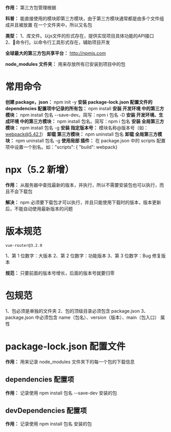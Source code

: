 **作用：** 第三方包管理根据

**科普：** 能直接使用的模块即第三方模块，由于第三方模块通常都是由多个文件组成并且被放置 在一个文件夹中，所以又名包

**类型：**
  1、库文件。以js文件的形式存在，提供实现项目具体功能的API接口
  2、命令行。以命令行工具形式存在，辅助项目开发

**全球最大的第三方包共享平台：** http://npmjs.com

**node_modules 文件夹：** 用来存放所有已安装到项目中的包

# 常用命令
  **创建 package，json：** npm init -y
  **安装 package-lock.json 配置文件的 dependencies 配置项中记录的所有包：** npm install
  **安装 开发环境 中的第三方模块：** npm install 包名 --save-dev。简写：npm i 包名 -D
  **安装 开发环境、生成环境 中的第三方模块：** npm install 包名。简写：npm i 包名
  **安装 全局第三方模块：** npm install 包名 -g
  **安装 指定版本号：** 模块名称@版本号（如：webpack@5.42.1）
  **卸载 第三方模块：** npm uninstall 包名
  **卸载 全局第三方模块：** npm uninstall 包名 -g
  **使用局部 插件：** 在 package.json 中的 scripts 配置项中设置一个别名。如："scripts": { "build": webpack}

# npx（5.2 新增）
  **作用：** 从服务器中查找最新的版本，并执行，所以不需要安装包也可以执行，而且不会下载包

  **解决：** npm 必须要下载包才可以执行，并且只能使用下载时的版本，版本更新后，不能自动使用最新版本的问题

# 版本规范
  `vue-router@3.2.0`
  
  1、第 1 位数字：大版本
  2、第 2 位数字：功能版本
  3、第 3 位数字：Bug 修复版本

  **规范：** 只要前面的版本号增长，后面的版本号就要归零

# 包规范
  1、包必须是单独的文件夹
  2、包的顶级目录必须包含 package.json
  3、package.json 中必须包含 name（包名）、version（版本）、main（包入口） 属性

# package-lock.json 配置文件
  **作用：** 用来记录 node_modules 文件夹下的每一个包的下载信息

  ## dependencies 配置项
  **作用：** 记录使用 npm install 包名 --save-dev 安装的包

  ## devDependencies 配置项
  **作用：** 记录使用 npm install 包名 安装的包